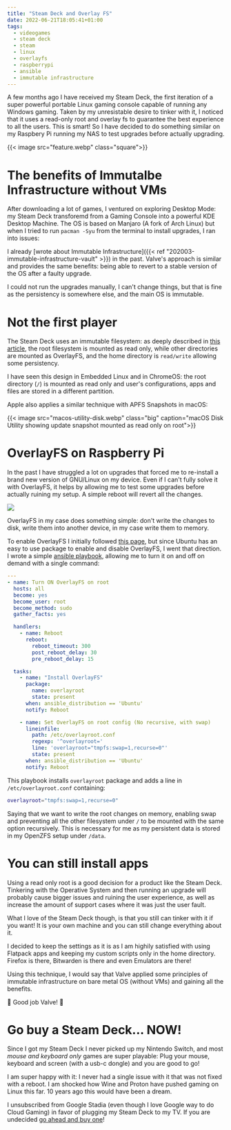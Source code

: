 ```yaml
---
title: "Steam Deck and Overlay FS"
date: 2022-06-21T18:05:41+01:00
tags:
  - videogames
  - steam deck
  - steam
  - linux
  - overlayfs
  - raspberrypi
  - ansible
  - immutable infrastructure
---
```

A few months ago I have received my Steam Deck, the first iteration of a
super powerful portable Linux gaming console capable of running any Windows
gaming. Taken by my unresistable desire to tinker with it, I noticed that
it uses a read-only root and overlay fs to guarantee the best experience to
all the users. This is smart! So I have decided to do something similar on my
Raspbery Pi running my NAS to test upgrades before actually upgrading.

<!--more-->

{{< image src="feature.webp" class="square">}}

# The benefits of Immutalbe Infrastructure without VMs
After downloading a lot of games, I ventured on exploring Desktop Mode:
my Steam Deck transforemd from a Gaming Console into a powerful KDE Desktop
Machine. The OS is based on Manjaro (A fork of Arch Linux) but when I tried to
run `pacman -Syu` from the terminal to install upgrades, I ran into issues:

I already [wrote about Immutable Infrastructure]({{< ref "202003-immutable-infrastructure-vault" >}})
in the past. Valve's approach is similar and provides the same benefits:
being able to revert to a stable version of the OS after a faulty upgrade.

I could not run the upgrades manually, I can't change things, but that is fine
as the persistency is somewhere else, and the main OS is immutable.

# Not the first player
The Steam Deck uses an immutable filesystem: as deeply described in
[this article](https://www.svenknebel.de/posts/2022/5/2/), the root filesystem
is mounted as read only, while other directories are mounted as OverlayFS, and
the home directory is `read/write` allowing some persistency.

I have seen this design in Embedded Linux and in ChromeOS: the root directory
(`/`) is mounted as read only and user's configurations, apps and files are
stored in a different partition.

Apple also applies a similar technique with APFS Snapshots in macOS:

{{< image src="macos-utility-disk.webp" class="big" caption="macOS Disk Utility showing update snapshot mounted as read only on root">}}

# OverlayFS on Raspberry Pi
In the past I have struggled a lot on upgrades that forced me to re-install
a brand new version of GNU/Linux on my device. Even if I can't fully solve it
with OverlayFS, it helps by allowing me to test some upgrades before actually
ruining my setup. A simple reboot will revert all the changes.

![](off-and-on.webp)

OverlayFS in my case does something simple: don't write the changes to
disk, write them into another device, in my case write them to memory.

To enable OverlayFS I initially followed
[this page](https://raspberrypi.stackexchange.com/questions/124628/raspbian-enable-disable-overlayfs-from-terminal),
but since Ubuntu has an easy to use package to enable and disable OverlayFS,
I went that direction. I wrote a simple
[ansible playbook](https://gitlab.com/koalalorenzo/playbooks), allowing me to
turn it on and off on demand with a single command:

```yaml
---
- name: Turn ON OverlayFS on root
  hosts: all
  become: yes
  become_user: root
  become_method: sudo
  gather_facts: yes

  handlers:
    - name: Reboot
      reboot:
        reboot_timeout: 300
        post_reboot_delay: 30
        pre_reboot_delay: 15

  tasks:
    - name: "Install OverlayFS"
      package:
        name: overlayroot
        state: present
      when: ansible_distribution == 'Ubuntu'
      notify: Reboot

    - name: Set OverlayFS on root config (No recursive, with swap)
      lineinfile:
        path: /etc/overlayroot.conf
        regexp: '^overlayroot='
        line: 'overlayroot="tmpfs:swap=1,recurse=0"'
        state: present
      when: ansible_distribution == 'Ubuntu'
      notify: Reboot
```

This playbook installs `overlayroot` package and adds a line in
`/etc/overlayroot.conf` containing:

```bash
overlayroot="tmpfs:swap=1,recurse=0"
```

Saying that we want to write the root changes on memory, enabling swap and
preventing all the other filesystem under `/` to be mounted with the same
option recursively. This is necessary for me as my persistent data is stored
in my OpenZFS setup under `/data`.

# You can still install apps
Using a read only root is a good decision for a product like the Steam Deck.
Tinkering with the Operative System and then running an upgrade will probably
cause bigger issues and ruining the user experience, as well as increase
the amount of support cases where it was just the user fault.

What I love of the Steam Deck though, is that you still can tinker with it
if you want! It is your own machine and you can still change everything about
it.

I decided to keep the settings as it is as I am highily satisfied with using
Flatpack apps and keeping my custom scripts only in the home directory.
Firefox is there, Bitwarden is there and even Emulators are there!

Using this technique, I would say that Valve applied some principles of
immutable infrastructure on bare metal OS (without VMs) and gaining all the
benefits.

👏 Good job Valve! 👏

# Go buy a Steam Deck... NOW!
Since I got my Steam Deck I never picked up my Nintendo Switch, and most
_mouse and keyboard only_ games are super playable: Plug your mouse, keyboard
and screen (with a usb-c dongle) and you are good to go!

I am super happy with it: I never had a single issue with it that was not
fixed with a reboot. I am shocked how Wine and Proton have pushed gaming on
Linux this far. 10 years ago this would have been a dream.

I unsubscribed from Google Stadia (even though I love Google way to do Cloud
Gaming) in favor of plugging my Steam Deck to my TV. If you are undecided
[go ahead and buy one](https://steamdeck.com/)!
